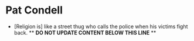 Pat Condell
===========

* [Religion is] like a street thug who calls the police when his victims fight back.
** **DO NOT UPDATE CONTENT BELOW THIS LINE** **

